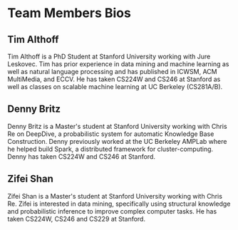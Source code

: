 # Team Members Bios

## Tim Althoff
Tim Althoff is a PhD Student at Stanford University working with Jure Leskovec. Tim has prior experience in data mining and machine learning as well as natural language processing and has published in ICWSM, ACM MultiMedia, and ECCV. He has taken CS224W and CS246 at Stanford as well as classes on scalable machine learning at UC Berkeley (CS281A/B).


## Denny Britz

Denny Britz is a Master's student at Stanford University working with Chris Re on DeepDive, a probabilistic system for automatic Knowledge Base Construction. Denny previously worked at the UC Berkeley AMPLab where he helped build Spark, a distributed framework for cluster-computing. Denny has taken CS224W and CS246 at Stanford.

## Zifei Shan
Zifei Shan is a Master's student at Stanford University working with Chris Re. Zifei is interested in data mining, specifically using structural knowledge and probabilistic inference to improve complex computer tasks. He has taken CS224W, CS246 and CS229 at Stanford.
